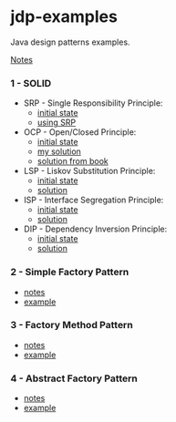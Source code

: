# jdp-examples
Java design patterns examples.

[Notes](notes/index.md)

### 1 - SOLID
* SRP - Single Responsibility Principle: 
    * [initial state](src/main/java/learn/dp/jdpexamples/c01solid/srp/initial)
    * [using SRP](src/main/java/learn/dp/jdpexamples/c01solid/srp/usingsrp)
* OCP - Open/Closed Principle: 
    * [initial state](src/main/java/learn/dp/jdpexamples/c01solid/ocp/initial)
    * [my solution](src/main/java/learn/dp/jdpexamples/c01solid/ocp/mysolution)
    * [solution from book](src/main/java/learn/dp/jdpexamples/c01solid/ocp/booksolution)
* LSP - Liskov Substitution Principle: 
    * [initial state](src/main/java/learn/dp/jdpexamples/c01solid/lsp/initial)
    * [solution](src/main/java/learn/dp/jdpexamples/c01solid/lsp/solution)
* ISP - Interface Segregation Principle: 
    * [initial state](src/main/java/learn/dp/jdpexamples/c01solid/isp/initial)
    * [solution](src/main/java/learn/dp/jdpexamples/c01solid/isp/solution)
* DIP - Dependency Inversion Principle: 
    * [initial state](src/main/java/learn/dp/jdpexamples/c01solid/dip/initial)
    * [solution](src/main/java/learn/dp/jdpexamples/c01solid/dip/solution)

### 2 - Simple Factory Pattern
* [notes](notes/c02simpleFactory.md)
* [example](src/main/java/learn/dp/jdpexamples/c02simplefactory)

### 3 - Factory Method Pattern
* [notes](notes/c03factoryMethod.md)
* [example](src/main/java/learn/dp/jdpexamples/c03factorymethod)

### 4 - Abstract Factory Pattern
* [notes](notes/c04abstractFactory.md)
* [example](src/main/java/learn/dp/jdpexamples/c04abstractfactory)
